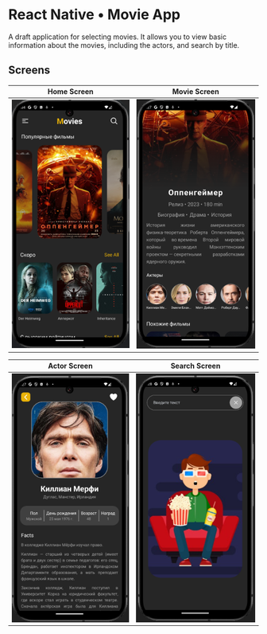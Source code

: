# React Native • Movie App

A draft application for selecting movies. It allows you to view basic information about the movies, 
including the actors, and search by title.

## Screens

| Home Screen  | Movie Screen                        |
| ------------- |-------------------------------------|
| ![Home Screen](/assets/screen1.png)  | ![Home Screen](/assets/screen2.png) |


| Actor Screen                        | Search Screen                       |
|-------------------------------------|-------------------------------------|
| ![Home Screen](/assets/screen3.png) | ![Home Screen](/assets/screen4.png) |
